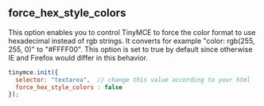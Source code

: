 ## force_hex_style_colors

This option enables you to control TinyMCE to force the color format to use hexadecimal instead of rgb strings. It converts for example "color: rgb(255, 255, 0)" to "#FFFF00". This option is set to true by default since otherwise IE and Firefox would differ in this behavior.

```js
tinymce.init({
  selector: "textarea",  // change this value according to your html
  force_hex_style_colors : false
});
```
